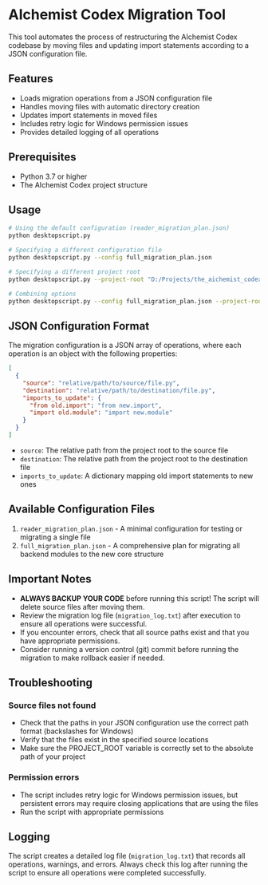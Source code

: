 # AIchemist Codex Migration Tool

This tool automates the process of restructuring the AIchemist Codex codebase by
moving files and updating import statements according to a JSON configuration
file.

## Features

- Loads migration operations from a JSON configuration file
- Handles moving files with automatic directory creation
- Updates import statements in moved files
- Includes retry logic for Windows permission issues
- Provides detailed logging of all operations

## Prerequisites

- Python 3.7 or higher
- The AIchemist Codex project structure

## Usage

```bash
# Using the default configuration (reader_migration_plan.json)
python desktopscript.py

# Specifying a different configuration file
python desktopscript.py --config full_migration_plan.json

# Specifying a different project root
python desktopscript.py --project-root "D:/Projects/the_aichemist_codex"

# Combining options
python desktopscript.py --config full_migration_plan.json --project-root "D:/Projects/the_aichemist_codex"
```

## JSON Configuration Format

The migration configuration is a JSON array of operations, where each operation
is an object with the following properties:

```json
[
  {
    "source": "relative/path/to/source/file.py",
    "destination": "relative/path/to/destination/file.py",
    "imports_to_update": {
      "from old.import": "from new.import",
      "import old.module": "import new.module"
    }
  }
]
```

- `source`: The relative path from the project root to the source file
- `destination`: The relative path from the project root to the destination file
- `imports_to_update`: A dictionary mapping old import statements to new ones

## Available Configuration Files

1. `reader_migration_plan.json` - A minimal configuration for testing or
   migrating a single file
2. `full_migration_plan.json` - A comprehensive plan for migrating all backend
   modules to the new core structure

## Important Notes

- **ALWAYS BACKUP YOUR CODE** before running this script! The script will delete
  source files after moving them.
- Review the migration log file (`migration_log.txt`) after execution to ensure
  all operations were successful.
- If you encounter errors, check that all source paths exist and that you have
  appropriate permissions.
- Consider running a version control (git) commit before running the migration
  to make rollback easier if needed.

## Troubleshooting

### Source files not found

- Check that the paths in your JSON configuration use the correct path format
  (backslashes for Windows)
- Verify that the files exist in the specified source locations
- Make sure the PROJECT_ROOT variable is correctly set to the absolute path of
  your project

### Permission errors

- The script includes retry logic for Windows permission issues, but persistent
  errors may require closing applications that are using the files
- Run the script with appropriate permissions

## Logging

The script creates a detailed log file (`migration_log.txt`) that records all
operations, warnings, and errors. Always check this log after running the script
to ensure all operations were completed successfully.
